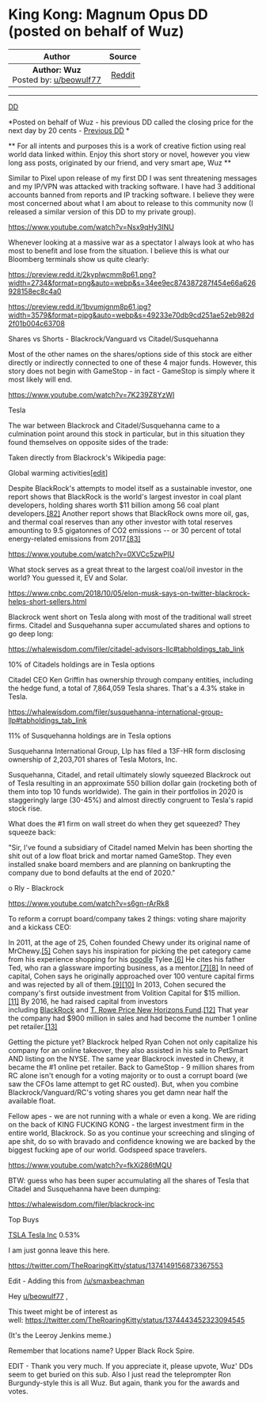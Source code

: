 King Kong: Magnum Opus DD (posted on behalf of Wuz)
===================================================

| Author       | Source       | 
| :-------------: |:-------------:|
| **Author: Wuz** <br /> Posted by: [u/beowulf77](https://www.reddit.com/user/beowulf77/)| [Reddit](https://www.reddit.com/r/GME/comments/md89wg/king_kong_magnum_opus_dd_posted_on_behalf_of_wuz/) | 

---

[DD](https://www.reddit.com/r/GME/search?q=flair_name%3A%22DD%22&restrict_sr=1)

*Posted on behalf of Wuz - his previous DD called the closing price for the next day by 20 cents - [Previous DD](https://www.reddit.com/r/GME/comments/m8swj1/not_all_sells_are_enemies_victory_lap_edition/) *

** For all intents and purposes this is a work of creative fiction using real world data linked within. Enjoy this short story or novel, however you view long ass posts, originated by our friend, and very smart ape, Wuz **

Similar to Pixel upon release of my first DD I was sent threatening messages and my IP/VPN was attacked with tracking software. I have had 3 additional accounts banned from reports and IP tracking software. I believe they were most concerned about what I am about to release to this community now (I released a similar version of this DD to my private group).

<https://www.youtube.com/watch?v=Nsx9qHy3INU>

Whenever looking at a massive war as a spectator I always look at who has most to benefit and lose from the situation. I believe this is what our Bloomberg terminals show us quite clearly:

<https://preview.redd.it/2kyplwcmm8p61.png?width=2734&format=png&auto=webp&s=34ee9ec874387287f454e66a626928158ec8c4a0>

<https://preview.redd.it/1bvumjgnm8p61.jpg?width=3579&format=pjpg&auto=webp&s=49233e70db9cd251ae52eb982d2f01b004c63708>

Shares vs Shorts - Blackrock/Vanguard vs Citadel/Susquehanna

Most of the other names on the shares/options side of this stock are either directly or indirectly connected to one of these 4 major funds. However, this story does not begin with GameStop - in fact - GameStop is simply where it most likely will end.

<https://www.youtube.com/watch?v=7K239Z8YzWI>

Tesla

The war between Blackrock and Citadel/Susquehanna came to a culmination point around this stock in particular, but in this situation they found themselves on opposite sides of the trade:

Taken directly from Blackrock's Wikipedia page:

Global warming activities[[edit](https://en.wikipedia.org/w/index.php?title=BlackRock&action=edit&section=12)]

Despite BlackRock's attempts to model itself as a sustainable investor, one report shows that BlackRock is the world's largest investor in coal plant developers, holding shares worth $11 billion among 56 coal plant developers.[[82]](https://en.wikipedia.org/wiki/BlackRock#cite_note-82) Another report shows that BlackRock owns more oil, gas, and thermal coal reserves than any other investor with total reserves amounting to 9.5 gigatonnes of CO2 emissions -- or 30 percent of total energy-related emissions from 2017.[[83]](https://en.wikipedia.org/wiki/BlackRock#cite_note-83)

<https://www.youtube.com/watch?v=0XVCc5zwPlU>

What stock serves as a great threat to the largest coal/oil investor in the world? You guessed it, EV and Solar.

<https://www.cnbc.com/2018/10/05/elon-musk-says-on-twitter-blackrock-helps-short-sellers.html>

Blackrock went short on Tesla along with most of the traditional wall street firms. Citadel and Susquehanna super accumulated shares and options to go deep long:

<https://whalewisdom.com/filer/citadel-advisors-llc#tabholdings_tab_link>

10% of Citadels holdings are in Tesla options

Citadel CEO Ken Griffin has ownership through company entities, including the hedge fund, a total of 7,864,059 Tesla shares. That's a 4.3% stake in Tesla.

<https://whalewisdom.com/filer/susquehanna-international-group-llp#tabholdings_tab_link>

11% of Susquehanna holdings are in Tesla options

Susquehanna International Group, Llp has filed a 13F-HR form disclosing ownership of 2,203,701 shares of Tesla Motors, Inc.

Susquehanna, Citadel, and retail ultimately slowly squeezed Blackrock out of Tesla resulting in an approximate 550 billion dollar gain (rocketing both of them into top 10 funds worldwide). The gain in their portfolios in 2020 is staggeringly large (30-45%) and almost directly congruent to Tesla's rapid stock rise.

What does the #1 firm on wall street do when they get squeezed? They squeeze back:

"Sir, I've found a subsidiary of Citadel named Melvin has been shorting the shit out of a low float brick and mortar named GameStop. They even installed snake board members and are planning on bankrupting the company due to bond defaults at the end of 2020."

o Rly - Blackrock

<https://www.youtube.com/watch?v=s6gn-rArRk8>

To reform a corrupt board/company takes 2 things: voting share majority and a kickass CEO:

In 2011, at the age of 25, Cohen founded Chewy under its original name of MrChewy.[[5]](https://en.wikipedia.org/wiki/Ryan_Cohen#cite_note-lima-5) Cohen says his inspiration for picking the pet category came from his experience shopping for his [poodle](https://en.wikipedia.org/wiki/Poodle) Tylee.[[6]](https://en.wikipedia.org/wiki/Ryan_Cohen#cite_note-forbes-6) He cites his father Ted, who ran a glassware importing business, as a mentor.[[7]](https://en.wikipedia.org/wiki/Ryan_Cohen#cite_note-verdon-7)[[8]](https://en.wikipedia.org/wiki/Ryan_Cohen#cite_note-rcohen-8) In need of capital, Cohen says he originally approached over 100 venture capital firms and was rejected by all of them.[[9]](https://en.wikipedia.org/wiki/Ryan_Cohen#cite_note-adams-9)[[10]](https://en.wikipedia.org/wiki/Ryan_Cohen#cite_note-dahlberg2-10) In 2013, Cohen secured the company's first outside investment from Volition Capital for $15 million.[[11]](https://en.wikipedia.org/wiki/Ryan_Cohen#cite_note-cohen-11) By 2016, he had raised capital from investors including [BlackRock](https://en.wikipedia.org/wiki/BlackRock) and [T. Rowe Price New Horizons Fund](https://en.wikipedia.org/wiki/T._Rowe_Price).[[12]](https://en.wikipedia.org/wiki/Ryan_Cohen#cite_note-zaleski-12) That year the company had $900 million in sales and had become the number 1 online pet retailer.[[13]](https://en.wikipedia.org/wiki/Ryan_Cohen#cite_note-armental-13)

Getting the picture yet? Blackrock helped Ryan Cohen not only capitalize his company for an online takeover, they also assisted in his sale to PetSmart AND listing on the NYSE. The same year Blackrock invested in Chewy, it became the #1 online pet retailer. Back to GameStop - 9 million shares from RC alone isn't enough for a voting majority or to oust a corrupt board (we saw the CFOs lame attempt to get RC ousted). But, when you combine Blackrock/Vanguard/RC's voting shares you get damn near half the available float.

Fellow apes - we are not running with a whale or even a kong. We are riding on the back of KING FUCKING KONG - the largest investment firm in the entire world, Blackrock. So as you continue your screeching and slinging of ape shit, do so with bravado and confidence knowing we are backed by the biggest fucking ape of our world. Godspeed space travelers.

<https://www.youtube.com/watch?v=fkXi286tMQU>

BTW: guess who has been super accumulating all the shares of Tesla that Citadel and Susquehanna have been dumping:

<https://whalewisdom.com/filer/blackrock-inc>

Top Buys

[TSLA Tesla Inc](https://whalewisdom.com/stock/tsla) 0.53%

I am just gonna leave this here.

<https://twitter.com/TheRoaringKitty/status/1374149156873367553>

Edit - Adding this from [/u/smaxbeachman](https://www.reddit.com/u/smaxbeachman/)

Hey [u/beowulf77](https://www.reddit.com/u/beowulf77/) ,

This tweet might be of interest as well: <https://twitter.com/TheRoaringKitty/status/1374443452323094545>

(It's the Leeroy Jenkins meme.)

Remember that locations name? Upper Black Rock Spire.

EDIT - Thank you very much. If you appreciate it, please upvote, Wuz' DDs seem to get buried on this sub. Also I just read the teleprompter Ron Burgundy-style this is all Wuz. But again, thank you for the awards and votes.
